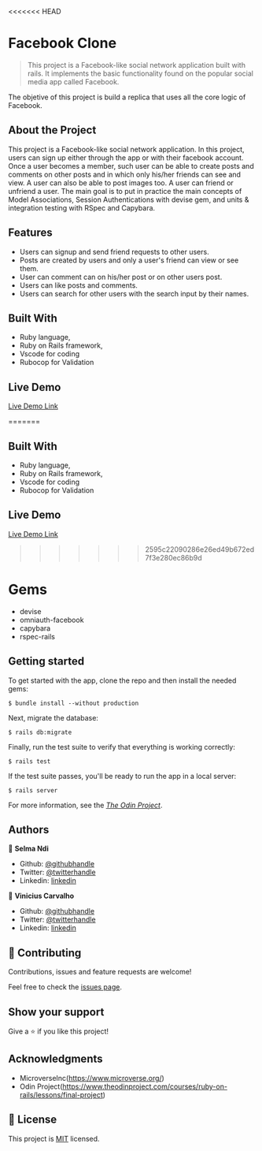 <<<<<<< HEAD
# Facebook Clone

>  This project is a Facebook-like social network application built with rails. It implements the basic functionality found on the popular social media app called Facebook.
<!-- ![screenshot](./docs/image.png) -->

The objetive of this project is build a replica that uses all the core logic of Facebook.

## About the Project

This project is a Facebook-like social network application. In this project, users can sign up either through the app or with their facebook account. Once a user becomes a member, such user can be able to create posts and comments on other posts and in which only his/her friends can see and view. A user can also be able to post images too. A user can friend or unfriend a user. The main goal is to put in practice the main concepts of Model Associations, Session Authentications with devise gem, and units & integration testing with RSpec and Capybara.

## Features

- Users can signup and send friend requests to other users.
- Posts are created by users and only a user's friend can view or see them.
- User can comment can on his/her post or on other users post.
- Users can like posts and comments.
- Users can search for other users with the search input by their names.


## Built With

- Ruby language,
- Ruby on Rails framework,
- Vscode for coding
- Rubocop for Validation

## Live Demo

[Live Demo Link](https://afternoon-mesa-55417.herokuapp.com)

=======

## Built With

- Ruby language,
- Ruby on Rails framework,
- Vscode for coding
- Rubocop for Validation

## Live Demo

[Live Demo Link](https://afternoon-mesa-55417.herokuapp.com)

>>>>>>> 2595c22090286e26ed49b672ed7f3e280ec86b9d

# Gems
- devise
- omniauth-facebook
- capybara
- rspec-rails

## Getting started

To get started with the app, clone the repo and then install the needed gems:

```
$ bundle install --without production
```

Next, migrate the database:

```
$ rails db:migrate
```

Finally, run the test suite to verify that everything is working correctly:

```
$ rails test
```

If the test suite passes, you'll be ready to run the app in a local server:

```
$ rails server
```

For more information, see the
[*The Odin Project*](https://www.theodinproject.com/courses/ruby-on-rails/lessons/final-project).
## Authors

👤 **Selma Ndi**

- Github: [@githubhandle](https://github.com/Datagirlcmr)
- Twitter: [@twitterhandle](https://twitter.com/SelmaNdi)
- Linkedin: [linkedin](https://www.linkedin.com/in/selma-ndi-datagirl-imba-8976ab32/)

👤 **Vinicius Carvalho**

- Github: [@githubhandle](https://github.com/kazumaki)
- Twitter: [@twitterhandle](https://twitter.com/iKazumaki/)
- Linkedin: [linkedin](https://www.linkedin.com/in/vinicius-campos-carvalho-3526a1192/)

## 🤝 Contributing

Contributions, issues and feature requests are welcome!

Feel free to check the [issues page](https://github.com/Datagirlcmr/facebook-clone/issues).

## Show your support

Give a ⭐️ if you like this project!

## Acknowledgments

- MicroverseInc(https://www.microverse.org/)
- Odin Project(https://www.theodinproject.com/courses/ruby-on-rails/lessons/final-project)


## 📝 License

This project is [MIT](lic.url) licensed.
